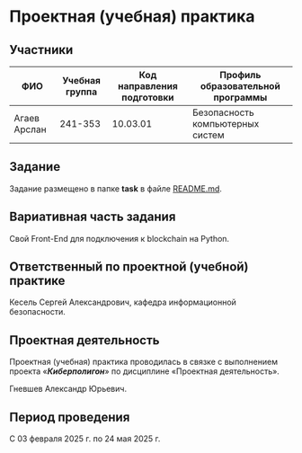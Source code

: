 # Проектная (учебная) практика

## Участники

| ФИО | Учебная группа | Код направления подготовки | Профиль образовательной программы |
|-|-|-|-|
| Агаев Арслан | 241-353 | 10.03.01 | Безопасность компьютерных систем |


## Задание

Задание размещено в папке **task** в файле [README.md](task/README.md).

## Вариативная часть задания

Свой Front-End для подключения к blockchain на Python.

## Ответственный по проектной (учебной) практике

Кесель Сергей Александрович, кафедра информационной безопасности.

## Проектная деятельность

Проектная (учебная) практика проводилась в связке с выполнением проекта «***Киберполигон***» по дисциплине «Проектная деятельность».

Гневшев Александр Юрьевич.

## Период проведения

С 03 февраля 2025 г. по 24 мая 2025 г.
